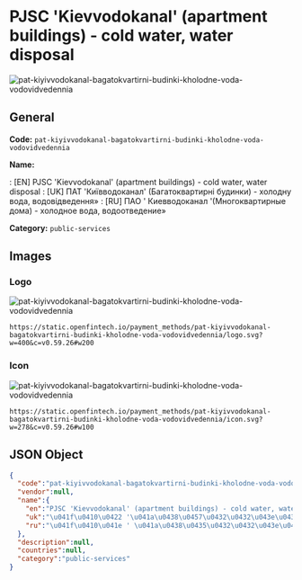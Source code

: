 
# PJSC 'Kievvodokanal' (apartment buildings) - cold water, water disposal 
![pat-kiyivvodokanal-bagatokvartirni-budinki-kholodne-voda-vodovidvedennia](https://static.openfintech.io/payment_methods/pat-kiyivvodokanal-bagatokvartirni-budinki-kholodne-voda-vodovidvedennia/logo.svg?w=400&c=v0.59.26#w200)  

## General 
**Code:** `pat-kiyivvodokanal-bagatokvartirni-budinki-kholodne-voda-vodovidvedennia` 
 
**Name:** 
 
:	[EN] PJSC 'Kievvodokanal' (apartment buildings) - cold water, water disposal 
:	[UK] ПАТ 'Київводоканал' (Багатоквартирні будинки) - холодну вода, водовідведення» 
:	[RU] ПАО ' Киевводоканал '(Многоквартирные дома) - холодное вода, водоотведение» 
 
**Category:** `public-services` 
 

## Images 

### Logo 
![pat-kiyivvodokanal-bagatokvartirni-budinki-kholodne-voda-vodovidvedennia](https://static.openfintech.io/payment_methods/pat-kiyivvodokanal-bagatokvartirni-budinki-kholodne-voda-vodovidvedennia/logo.svg?w=400&c=v0.59.26#w200)  

```
https://static.openfintech.io/payment_methods/pat-kiyivvodokanal-bagatokvartirni-budinki-kholodne-voda-vodovidvedennia/logo.svg?w=400&c=v0.59.26#w200
```  

### Icon 
![pat-kiyivvodokanal-bagatokvartirni-budinki-kholodne-voda-vodovidvedennia](https://static.openfintech.io/payment_methods/pat-kiyivvodokanal-bagatokvartirni-budinki-kholodne-voda-vodovidvedennia/icon.svg?w=278&c=v0.59.26#w100)  

```
https://static.openfintech.io/payment_methods/pat-kiyivvodokanal-bagatokvartirni-budinki-kholodne-voda-vodovidvedennia/icon.svg?w=278&c=v0.59.26#w100
```  

## JSON Object 

```json
{
  "code":"pat-kiyivvodokanal-bagatokvartirni-budinki-kholodne-voda-vodovidvedennia",
  "vendor":null,
  "name":{
    "en":"PJSC 'Kievvodokanal' (apartment buildings) - cold water, water disposal",
    "uk":"\u041f\u0410\u0422 '\u041a\u0438\u0457\u0432\u0432\u043e\u0434\u043e\u043a\u0430\u043d\u0430\u043b' (\u0411\u0430\u0433\u0430\u0442\u043e\u043a\u0432\u0430\u0440\u0442\u0438\u0440\u043d\u0456 \u0431\u0443\u0434\u0438\u043d\u043a\u0438) - \u0445\u043e\u043b\u043e\u0434\u043d\u0443 \u0432\u043e\u0434\u0430, \u0432\u043e\u0434\u043e\u0432\u0456\u0434\u0432\u0435\u0434\u0435\u043d\u043d\u044f\u00bb",
    "ru":"\u041f\u0410\u041e ' \u041a\u0438\u0435\u0432\u0432\u043e\u0434\u043e\u043a\u0430\u043d\u0430\u043b '(\u041c\u043d\u043e\u0433\u043e\u043a\u0432\u0430\u0440\u0442\u0438\u0440\u043d\u044b\u0435 \u0434\u043e\u043c\u0430) - \u0445\u043e\u043b\u043e\u0434\u043d\u043e\u0435 \u0432\u043e\u0434\u0430, \u0432\u043e\u0434\u043e\u043e\u0442\u0432\u0435\u0434\u0435\u043d\u0438\u0435\u00bb"
  },
  "description":null,
  "countries":null,
  "category":"public-services"
}
```  
